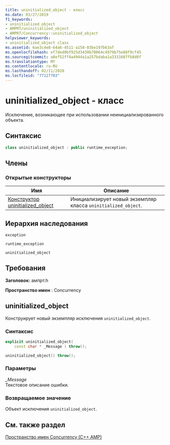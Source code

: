 ```yaml
---
title: uninitialized_object - класс
ms.date: 03/27/2019
f1_keywords:
- uninitialized_object
- AMPRT/uninitialized_object
- AMPRT/Concurrency::uninitialized_object
helpviewer_keywords:
- uninitialized_object class
ms.assetid: 6ae3c4e8-64a6-4511-a158-03be197b63af
ms.openlocfilehash: ef7ded0bf925d3430b70064c4979b75e08f9cf45
ms.sourcegitcommit: a8ef52ff4a4944a1a257bdaba1a3331607fb8d0f
ms.translationtype: MT
ms.contentlocale: ru-RU
ms.lasthandoff: 02/11/2020
ms.locfileid: "77127703"
---
```

# <a name="uninitialized_object-class"></a>uninitialized_object - класс

Исключение, возникающее при использовании неинициализированного объекта.

## <a name="syntax"></a>Синтаксис

```cpp
class uninitialized_object : public runtime_exception;
```

## <a name="members"></a>Члены

### <a name="public-constructors"></a>Открытые конструкторы

|Имя|Описание|
|----------|-----------------|
|[Конструктор uninitialized_object](#uninitialized_object)|Инициализирует новый экземпляр класса `uninitialized_object`.|

## <a name="inheritance-hierarchy"></a>Иерархия наследования

`exception`

`runtime_exception`

`uninitialized_object`

## <a name="requirements"></a>Требования

**Заголовок:** ампрт.h

**Пространство имен** : Concurrency

## <a name="uninitialized_object"></a>uninitialized_object

Конструирует новый экземпляр исключения `uninitialized_object`.

### <a name="syntax"></a>Синтаксис

```cpp
explicit uninitialized_object(
    const char * _Message ) throw();

uninitialized_object() throw();
```

### <a name="parameters"></a>Параметры

*_Message*<br/>
Текстовое описание ошибки.

### <a name="return-value"></a>Возвращаемое значение

Объект исключения `uninitialized_object`.

## <a name="see-also"></a>См. также раздел

[Пространство имен Concurrency (C++ AMP)](concurrency-namespace-cpp-amp.md)
